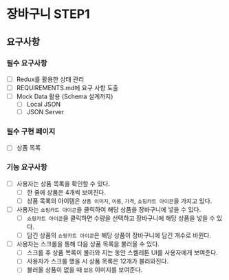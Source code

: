 # 장바구니 STEP1

## 요구사항

### 필수 요구사항

- [ ] Redux를 활용한 상태 관리
- [ ] REQUIREMENTS.md에 요구 사항 도출
- [ ] Mock Data 활용 (Schema 설계까지)
  - [ ] Local JSON
  - [ ] JSON Server

### 필수 구현 페이지

- [ ] 상품 목록

### 기능 요구사항

- [ ] 사용자는 상품 목록을 확인할 수 있다.
  - [ ] 한 줄에 상품은 4개씩 보여진다.
  - [ ] 상품 목록의 아이템은 `상품 이미지`, `이름`, `가격`, `쇼핑카트 아이콘`을 가지고 있다.
- [ ] 사용자는 `쇼핑카트 아이콘`을 클릭하여 해당 상품을 장바구니에 넣을 수 있다.
  - [ ] `쇼핑카트 아이콘`을 클릭하면 수량을 선택하고 장바구니에 해당 상품을 넣을 수 있다.
  - [ ] 담긴 상품의 `쇼핑카트 아이콘`은 해당 상품이 장바구니에 담긴 개수로 바뀐다.
- [ ] 사용자는 스크롤을 통해 다음 상품 목록을 불러올 수 있다.
  - [ ] 스크롤 후 상품 목록이 불러와 지는 동안 스켈레톤 UI를 사용자에게 보여준다.
  - [ ] 사용자가 스크롤 했을 시 상품 목록은 12개가 불러와진다.
  - [ ] 불러올 상품이 없을 때 `없음` 이미지를 보여준다.
